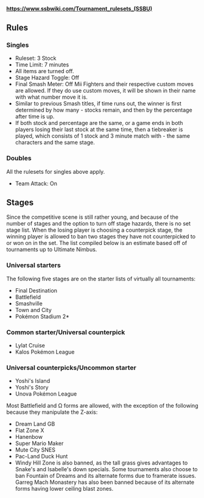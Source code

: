 #### https://www.ssbwiki.com/Tournament_rulesets_(SSBU)

## Rules

### Singles
- Ruleset: 3 Stock
- Time Limit: 7 minutes
- All items are turned off.
- Stage Hazard Toggle: Off
- Final Smash Meter: Off
Mii Fighters and their respective custom moves are allowed. If they do use custom moves, it will be shown in their name with what number move it is.
- Similar to previous Smash titles, if time runs out, the winner is first determined by how many - stocks remain, and then by the percentage after time is up.
- If both stock and percentage are the same, or a game ends in both players losing their last stock at the same time, then a tiebreaker is played, which consists of 1 stock and 3 minute match with - the same characters and the same stage.

### Doubles
All the rulesets for singles above apply.
- Team Attack: On

## Stages
Since the competitive scene is still rather young, and because of the number of stages and the option to turn off stage hazards, there is no set stage list. When the losing player is choosing a counterpick stage, the winning player is allowed to ban two stages they have not counterpicked to or won on in the set. The list compiled below is an estimate based off of tournaments up to Ultimate Nimbus.

### Universal starters
The following five stages are on the starter lists of virtually all tournaments:

- Final Destination
- Battlefield
- Smashville
- Town and City
- Pokémon Stadium 2*

### Common starter/Universal counterpick
- Lylat Cruise
- Kalos Pokémon League

### Universal counterpicks/Uncommon starter
- Yoshi's Island
- Yoshi's Story
- Unova Pokémon League

Most Battlefield and Ω forms are allowed, with the exception of the following because they manipulate the Z-axis:

- Dream Land GB
- Flat Zone X
- Hanenbow
- Super Mario Maker
- Mute City SNES
- Pac-Land
Duck Hunt
- Windy Hill Zone is also banned, as the tall grass gives advantages to Snake's and Isabelle's down specials. Some tournaments also choose to ban Fountain of Dreams and its alternate forms due to framerate issues. Garreg Mach Monastery has also been banned because of its alternate forms having lower ceiling blast zones.


